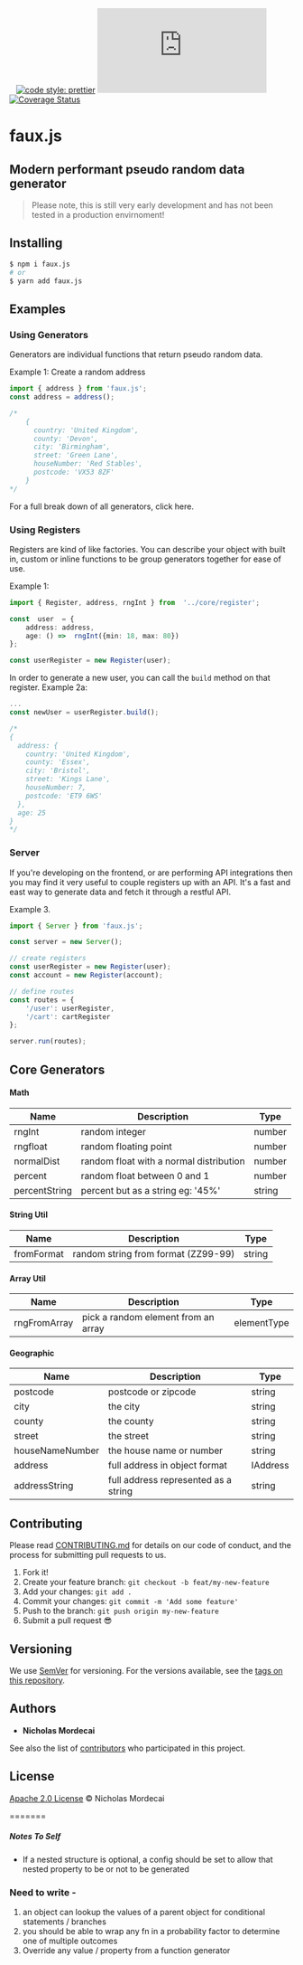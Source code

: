
[![<typescript>](https://badgen.net/badge/typescript/strict%20%F0%9F%92%AA/blue?icon=typescript)](https://www.typescriptlang.org/)
[![<nicholasmordecai>](https://github.com/nicholasmordecai/faux.js/actions/workflows/test.yaml/badge.svg)](https://github.com/nicholasmordecai/faux.js/actions/workflows/test.yaml)
[![<nicholasmordecai>](https://github.com/nicholasmordecai/faux.js/actions/workflows/build.yaml/badge.svg)](https://github.com/nicholasmordecai/faux.js/actions/workflows/build.yaml)
[![code style: prettier](https://img.shields.io/badge/code_style-prettier-ff69b4.svg?style=flat-square)](https://github.com/prettier/prettier)
![npm](https://img.shields.io/npm/v/faux.js?style=flat-square)
[![Coverage Status](https://coveralls.io/repos/github/nicholasmordecai/faux.js/badge.svg?branch=main)](https://coveralls.io/github/nicholasmordecai/faux.js?branch=main)

# faux.js

## Modern performant pseudo random data generator

> Please note, this is still very early development and has not been tested in a production envirnoment!

## Installing
```sh 
$ npm i faux.js
# or
$ yarn add faux.js
```

## Examples
### Using Generators

Generators are individual functions that return pseudo random data.

Example 1: Create a random address
```ts
import { address } from 'faux.js';
const address = address();

/*
	{
	  country: 'United Kingdom',
	  county: 'Devon',
	  city: 'Birmingham',
	  street: 'Green Lane',
	  houseNumber: 'Red Stables',
	  postcode: 'VX53 8ZF'
	}
*/
```

For a full break down of all generators, click here.

### Using Registers
Registers are kind of like factories. You can describe your object with built in, custom or inline functions to be group generators together for ease of use.

Example 1: 
```ts
import { Register, address, rngInt } from  '../core/register';

const  user  = {
	address: address,
	age: () =>  rngInt({min: 18, max: 80})
};

const userRegister = new Register(user);
```
In order to generate a new user, you can call the `build` method on that register.
Example 2a:
```ts
...
const newUser = userRegister.build();

/*
{
  address: {
    country: 'United Kingdom',
    county: 'Essex',
    city: 'Bristol',
    street: 'Kings Lane',
    houseNumber: 7,
    postcode: 'ET9 6WS'
  },
  age: 25
}
*/
```

### Server
If you're developing on the frontend, or are performing API integrations then you may find it very useful to couple registers up with an API. It's a fast and east way to generate data and fetch it through a restful API.

Example 3.

```ts
import { Server } from 'faux.js';

const server = new Server();

// create registers
const userRegister = new Register(user);
const account = new Register(account);

// define routes
const routes = {
    '/user': userRegister,
	'/cart': cartRegister
};

server.run(routes);
```

## Core Generators

#### Math 

| Name | Description | Type |
|--|--|--|
| rngInt | random integer | number |
| rngfloat | random floating point | number |
| normalDist | random float with a normal distribution | number |
| percent | random float between 0 and 1 | number |
| percentString | percent but as a string eg: '45%' | string |

#### String Util
| Name | Description | Type |
|--|--|--|
| fromFormat | random string from format (ZZ99-99) | string |

#### Array Util
| Name | Description | Type |
|--|--|--|
| rngFromArray | pick a random element from an array | elementType |

#### Geographic
| Name | Description | Type |
|--|--|--|
| postcode | postcode or zipcode | string |
| city | the city | string |
| county | the county | string |
| street | the street | string |
| houseNameNumber | the house name or number | string |
| address | full address in object format | IAddress |
| addressString | full address represented as a string | string |


## Contributing

Please read [CONTRIBUTING.md](CONTRIBUTING.md) for details on our code of conduct, and the process for submitting pull requests to us.
  
1. Fork it!
2. Create your feature branch: `git checkout -b feat/my-new-feature`
3. Add your changes: `git add .`
4. Commit your changes: `git commit -m 'Add some feature'`
5. Push to the branch: `git push origin my-new-feature`
6. Submit a pull request :sunglasses:

## Versioning

We use [SemVer](http://semver.org/) for versioning. For the versions available, see the [tags on this repository](https://github.com/nicholasmordecai/faux.js/tags).

## Authors

-  **Nicholas Mordecai**

See also the list of [contributors](https://github.com/nicholasmordecai/faux.js/contributors) who participated in this project.

## License

[Apache 2.0 License](https://www.apache.org/licenses/LICENSE-2.0) © Nicholas Mordecai

=======

##### Notes To Self

- If a nested structure is optional, a config should be set to allow that nested property to be or not to be generated

### Need to write -

1. an object can lookup the values of a parent object for conditional statements / branches
2. you should be able to wrap any fn in a probability factor to determine one of multiple outcomes
3. Override any value / property from a function generator